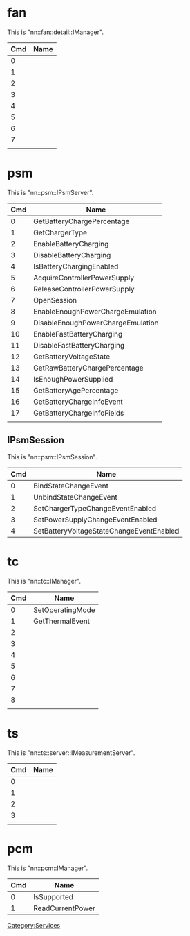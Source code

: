 # fan

This is "nn::fan::detail::IManager".

| Cmd | Name |
| --- | ---- |
| 0   |      |
| 1   |      |
| 2   |      |
| 3   |      |
| 4   |      |
| 5   |      |
| 6   |      |
| 7   |      |
|     |      |

# psm

This is "nn::psm::IPsmServer".

| Cmd | Name                              |
| --- | --------------------------------- |
| 0   | GetBatteryChargePercentage        |
| 1   | GetChargerType                    |
| 2   | EnableBatteryCharging             |
| 3   | DisableBatteryCharging            |
| 4   | IsBatteryChargingEnabled          |
| 5   | AcquireControllerPowerSupply      |
| 6   | ReleaseControllerPowerSupply      |
| 7   | OpenSession                       |
| 8   | EnableEnoughPowerChargeEmulation  |
| 9   | DisableEnoughPowerChargeEmulation |
| 10  | EnableFastBatteryCharging         |
| 11  | DisableFastBatteryCharging        |
| 12  | GetBatteryVoltageState            |
| 13  | GetRawBatteryChargePercentage     |
| 14  | IsEnoughPowerSupplied             |
| 15  | GetBatteryAgePercentage           |
| 16  | GetBatteryChargeInfoEvent         |
| 17  | GetBatteryChargeInfoFields        |
|     |                                   |

## IPsmSession

This is "nn::psm::IPsmSession".

| Cmd | Name                                     |
| --- | ---------------------------------------- |
| 0   | BindStateChangeEvent                     |
| 1   | UnbindStateChangeEvent                   |
| 2   | SetChargerTypeChangeEventEnabled         |
| 3   | SetPowerSupplyChangeEventEnabled         |
| 4   | SetBatteryVoltageStateChangeEventEnabled |

# tc

This is "nn::tc::IManager".

| Cmd | Name             |
| --- | ---------------- |
| 0   | SetOperatingMode |
| 1   | GetThermalEvent  |
| 2   |                  |
| 3   |                  |
| 4   |                  |
| 5   |                  |
| 6   |                  |
| 7   |                  |
| 8   |                  |
|     |                  |

# ts

This is "nn::ts::server::IMeasurementServer".

| Cmd | Name |
| --- | ---- |
| 0   |      |
| 1   |      |
| 2   |      |
| 3   |      |
|     |      |

# pcm

This is "nn::pcm::IManager".

| Cmd | Name             |
| --- | ---------------- |
| 0   | IsSupported      |
| 1   | ReadCurrentPower |

[Category:Services](Category:Services "wikilink")
